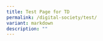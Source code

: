 ```yaml
---
title: Test Page for TD
permalink: /digital-society/test/
variant: markdown
description: ""
---
```

